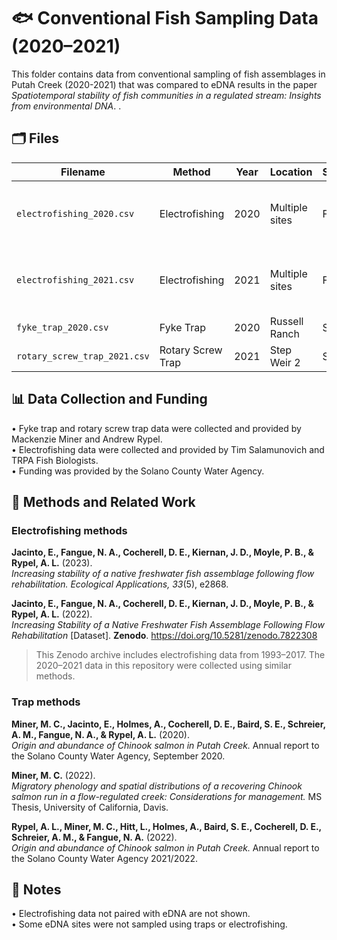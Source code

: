 # 🐟 Conventional Fish Sampling Data (2020–2021)

This folder contains data from conventional sampling of fish assemblages in Putah Creek (2020-2021) that was compared to eDNA results in the paper *Spatiotemporal stability of fish communities in a regulated stream: Insights from environmental DNA*.
.

## 🗂️ Files

| Filename                         | Method              | Year | Location        | Season | Notes |
|----------------------------------|---------------------|------|-----------------|--------|-------|
| `electrofishing_2020.csv`        | Electrofishing      | 2020 | Multiple sites  | Fall   | Partial overlap with eDNA sites |
| `electrofishing_2021.csv`        | Electrofishing      | 2021 | Multiple sites  | Fall   | Partial overlap with eDNA sites |
| `fyke_trap_2020.csv`             | Fyke Trap           | 2020 | Russell Ranch   | Spring | Single trap |
| `rotary_screw_trap_2021.csv`     | Rotary Screw Trap   | 2021 | Step Weir 2     | Spring | Single trap |

## 📊 Data Collection and Funding

• Fyke trap and rotary screw trap data were collected and provided by Mackenzie Miner and Andrew Rypel.  
• Electrofishing data were collected and provided by Tim Salamunovich and TRPA Fish Biologists.  
• Funding was provided by the Solano County Water Agency.

## 📄 Methods and Related Work

### Electrofishing methods

**Jacinto, E., Fangue, N. A., Cocherell, D. E., Kiernan, J. D., Moyle, P. B., & Rypel, A. L.** (2023).  
*Increasing stability of a native freshwater fish assemblage following flow rehabilitation.* *Ecological Applications, 33*(5), e2868.

**Jacinto, E., Fangue, N. A., Cocherell, D. E., Kiernan, J. D., Moyle, P. B., & Rypel, A. L.** (2022).  
*Increasing Stability of a Native Freshwater Fish Assemblage Following Flow Rehabilitation* [Dataset]. **Zenodo**. https://doi.org/10.5281/zenodo.7822308  
> This Zenodo archive includes electrofishing data from 1993–2017. The 2020–2021 data in this repository were collected using similar methods.

### Trap methods

**Miner, M. C., Jacinto, E., Holmes, A., Cocherell, D. E., Baird, S. E., Schreier, A. M., Fangue, N. A., & Rypel, A. L.** (2020).  
*Origin and abundance of Chinook salmon in Putah Creek.* Annual report to the Solano County Water Agency, September 2020.

**Miner, M. C.** (2022).  
*Migratory phenology and spatial distributions of a recovering Chinook salmon run in a flow-regulated creek: Considerations for management.* MS Thesis, University of California, Davis.

**Rypel, A. L., Miner, M. C., Hitt, L., Holmes, A., Baird, S. E., Cocherell, D. E., Schreier, A. M., & Fangue, N. A.** (2022).  
*Origin and abundance of Chinook salmon in Putah Creek.* Annual report to the Solano County Water Agency 2021/2022.

## 📌 Notes

• Electrofishing data not paired with eDNA are not shown.  
• Some eDNA sites were not sampled using traps or electrofishing.
